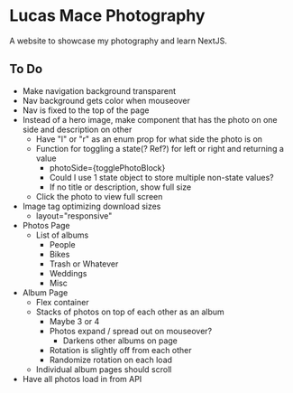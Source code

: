 # Lucas Mace Photography
A website to showcase my photography and learn NextJS.

## To Do
- Make navigation background transparent
- Nav background gets color when mouseover
- Nav is fixed to the top of the page
- Instead of a hero image, make component that has the photo on one side and description on other
    - Have "l" or "r" as an enum prop for what side the photo is on
    - Function for toggling a state(? Ref?) for left or right and returning a value
        - photoSide={togglePhotoBlock}
        - Could I use 1 state object to store multiple non-state values?
        - If no title or description, show full size
    - Click the photo to view full screen
- Image tag optimizing download sizes
    - layout="responsive"
- Photos Page
    - List of albums
        - People
        - Bikes
        - Trash or Whatever
        - Weddings
        - Misc
- Album Page
    - Flex container
    - Stacks of photos on top of each other as an album
        - Maybe 3 or 4
        - Photos expand / spread out on mouseover?
            - Darkens other albums on page
        - Rotation is slightly off from each other
        - Randomize rotation on each load
    - Individual album pages should scroll
- Have all photos load in from API